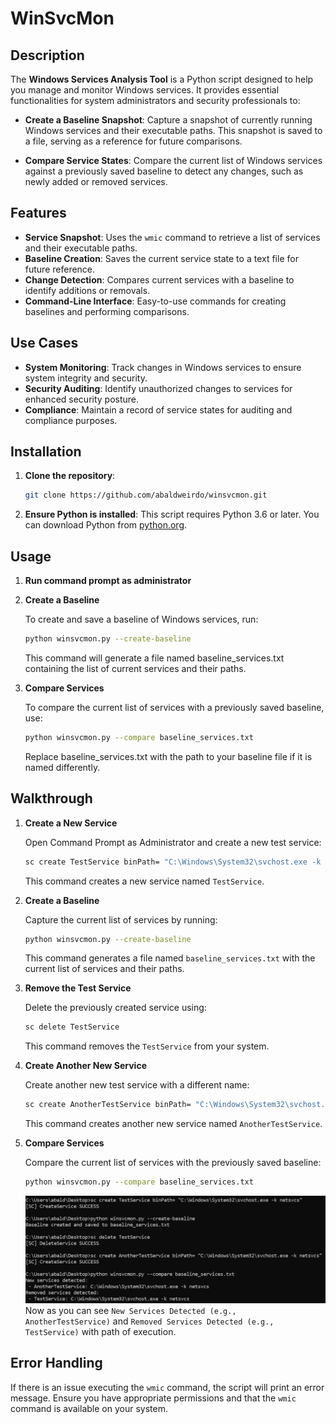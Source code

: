 # WinSvcMon

## Description

The **Windows Services Analysis Tool** is a Python script designed to help you manage and monitor Windows services. It provides essential functionalities for system administrators and security professionals to:

- **Create a Baseline Snapshot**: Capture a snapshot of currently running Windows services and their executable paths. This snapshot is saved to a file, serving as a reference for future comparisons.
  
- **Compare Service States**: Compare the current list of Windows services against a previously saved baseline to detect any changes, such as newly added or removed services.

## Features

- **Service Snapshot**: Uses the `wmic` command to retrieve a list of services and their executable paths.
- **Baseline Creation**: Saves the current service state to a text file for future reference.
- **Change Detection**: Compares current services with a baseline to identify additions or removals.
- **Command-Line Interface**: Easy-to-use commands for creating baselines and performing comparisons.

## Use Cases

- **System Monitoring**: Track changes in Windows services to ensure system integrity and security.
- **Security Auditing**: Identify unauthorized changes to services for enhanced security posture.
- **Compliance**: Maintain a record of service states for auditing and compliance purposes.

## Installation
1. **Clone the repository**:

    ```bash
    git clone https://github.com/abaldweirdo/winsvcmon.git
    ```

2. **Ensure Python is installed**: This script requires Python 3.6 or later. You can download Python from [python.org](https://www.python.org/downloads/).

## Usage
1. **Run command prompt as administrator**
2. **Create a Baseline**

   To create and save a baseline of Windows services, run:

   ```bash
   python winsvcmon.py --create-baseline
   ```
   This command will generate a file named baseline_services.txt containing the list of current services and their paths.

3. **Compare Services**
   
   To compare the current list of services with a previously saved baseline, use:

   ```bash
   python winsvcmon.py --compare baseline_services.txt
   ```
   Replace baseline_services.txt with the path to your baseline file if it is named differently.

## Walkthrough
1. **Create a New Service**

   Open Command Prompt as Administrator and create a new test service:

    ```bash
    sc create TestService binPath= "C:\Windows\System32\svchost.exe -k netsvcs"
    ```

   This command creates a new service named `TestService`.

2. **Create a Baseline**

   Capture the current list of services by running:

    ```bash
    python winsvcmon.py --create-baseline
    ```

   This command generates a file named `baseline_services.txt` with the current list of services and their paths.

3. **Remove the Test Service**

   Delete the previously created service using:

    ```bash
    sc delete TestService
    ```

   This command removes the `TestService` from your system.

4. **Create Another New Service**

   Create another new test service with a different name:

    ```bash
    sc create AnotherTestService binPath= "C:\Windows\System32\svchost.exe -k netsvcs"
    ```

   This command creates another new service named `AnotherTestService`.

5. **Compare Services**

   Compare the current list of services with the previously saved baseline:

    ```bash
    python winsvcmon.py --compare baseline_services.txt
    ```
   ![Alt text](winsvcmon-demo.png)
   Now as you can see `New Services Detected (e.g., AnotherTestService)` and `Removed Services Detected (e.g., TestService)` with path of execution.
   


## Error Handling
If there is an issue executing the `wmic` command, the script will print an error message. Ensure you have appropriate permissions and that the `wmic` command is available on your system.

